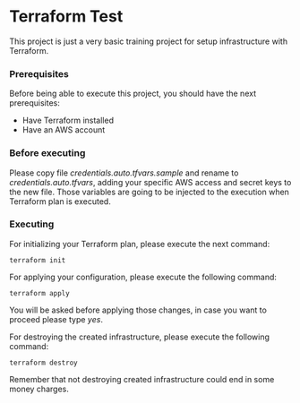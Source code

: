 # Terraform Test

This project is just a very basic training project for setup infrastructure with Terraform.

### Prerequisites

Before being able to execute this project, you should have the next prerequisites:

- Have Terraform installed
- Have an AWS account

### Before executing

Please copy file _credentials.auto.tfvars.sample_ and rename to _credentials.auto.tfvars_, adding your specific AWS access and secret keys to the new file. Those variables are going to be injected to the execution when Terraform plan is executed.

### Executing

For initializing your Terraform plan, please execute the next command:

    terraform init

For applying your configuration, please execute the following command:

    terraform apply
    
You will be asked before applying those changes, in case you want to proceed please type _yes_.

For destroying the created infrastructure, please execute the following command:

    terraform destroy
    
Remember that not destroying created infrastructure could end in some money charges.
